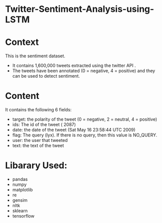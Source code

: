 # Twitter-Sentiment-Analysis-using-LSTM

# Context
This is the sentiment dataset. 
- It contains 1,600,000 tweets extracted using the twitter API . 
- The tweets have been annotated (0 = negative, 4 = positive) and they can be used to detect sentiment.

# Content
It contains the following 6 fields:
- target: the polarity of the tweet (0 = negative, 2 = neutral, 4 = positive)
- ids: The id of the tweet ( 2087)
- date: the date of the tweet (Sat May 16 23:58:44 UTC 2009)
- flag: The query (lyx). If there is no query, then this value is NO_QUERY.
- user: the user that tweeted 
- text: the text of the tweet 

# Libarary Used:
- pandas
- numpy
- matplotlib
- re
- gensim
- nltk
- sklearn
- tensorflow
